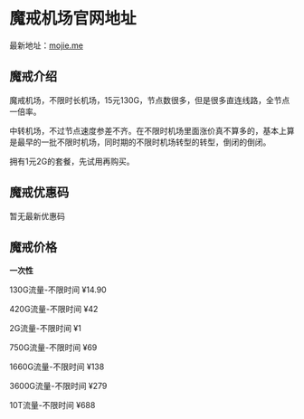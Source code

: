 # 魔戒机场官网地址

最新地址：[mojie.me](https://mojie.app/register?aff=hN2R1zTe)

## 魔戒介绍

魔戒机场，不限时长机场，15元130G，节点数很多，但是很多直连线路，全节点一倍率。

中转机场，不过节点速度参差不齐。在不限时机场里面涨价真不算多的，基本上算是最早的一批不限时机场，同时期的不限时机场转型的转型，倒闭的倒闭。

拥有1元2G的套餐，先试用再购买。

## 魔戒优惠码

暂无最新优惠码

## 魔戒价格

**一次性**

130G流量-不限时间 ¥14.90

420G流量-不限时间 ¥42

2G流量-不限时间 ¥1

750G流量-不限时间 ¥69

1660G流量-不限时间 ¥138

3600G流量-不限时间 ¥279

10T流量-不限时间 ¥688
